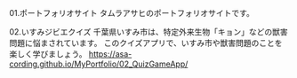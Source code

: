 01.ポートフォリオサイト
タムラアサヒのポートフォリオサイトです。

02.いすみジビエクイズ
千葉県いすみ市は、特定外来生物「キョン」などの獣害問題に悩まされています。
このクイズアプリで、いすみ市や獣害問題のことを楽しく学びましょう。
https://asa-cording.github.io/MyPortfolio/02_QuizGameApp/
